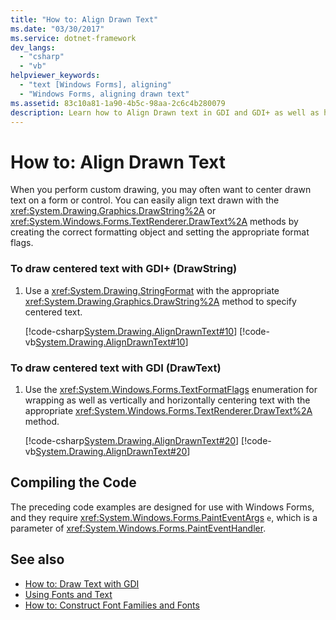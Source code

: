```yaml
---
title: "How to: Align Drawn Text"
ms.date: "03/30/2017"
ms.service: dotnet-framework
dev_langs: 
  - "csharp"
  - "vb"
helpviewer_keywords: 
  - "text [Windows Forms], aligning"
  - "Windows Forms, aligning drawn text"
ms.assetid: 83c10a81-1a90-4b5c-98aa-2c6c4b280079
description: Learn how to Align Drawn text in GDI and GDI+ as well as how to draw centered text and compile the code.
---
```

# How to: Align Drawn Text

When you perform custom drawing, you may often want to center drawn text on a form or control. You can easily align text drawn with the <xref:System.Drawing.Graphics.DrawString%2A> or <xref:System.Windows.Forms.TextRenderer.DrawText%2A> methods by creating the correct formatting object and setting the appropriate format flags.  
  
### To draw centered text with GDI+ (DrawString)  
  
1. Use a <xref:System.Drawing.StringFormat> with the appropriate <xref:System.Drawing.Graphics.DrawString%2A> method to specify centered text.  
  
     [!code-csharp[System.Drawing.AlignDrawnText#10](~/samples/snippets/csharp/VS_Snippets_Winforms/System.Drawing.AlignDrawnText/CS/Form1.cs#10)]
     [!code-vb[System.Drawing.AlignDrawnText#10](~/samples/snippets/visualbasic/VS_Snippets_Winforms/System.Drawing.AlignDrawnText/VB/Form1.vb#10)]  
  
### To draw centered text with GDI (DrawText)  
  
1. Use the <xref:System.Windows.Forms.TextFormatFlags> enumeration for wrapping as well as vertically and horizontally centering text with the appropriate <xref:System.Windows.Forms.TextRenderer.DrawText%2A> method.  
  
     [!code-csharp[System.Drawing.AlignDrawnText#20](~/samples/snippets/csharp/VS_Snippets_Winforms/System.Drawing.AlignDrawnText/CS/Form1.cs#20)]
     [!code-vb[System.Drawing.AlignDrawnText#20](~/samples/snippets/visualbasic/VS_Snippets_Winforms/System.Drawing.AlignDrawnText/VB/Form1.vb#20)]  
  
## Compiling the Code  

 The preceding code examples are designed for use with Windows Forms, and they require <xref:System.Windows.Forms.PaintEventArgs> `e`, which is a parameter of <xref:System.Windows.Forms.PaintEventHandler>.  
  
## See also

- [How to: Draw Text with GDI](how-to-draw-text-with-gdi.md)
- [Using Fonts and Text](using-fonts-and-text.md)
- [How to: Construct Font Families and Fonts](how-to-construct-font-families-and-fonts.md)
